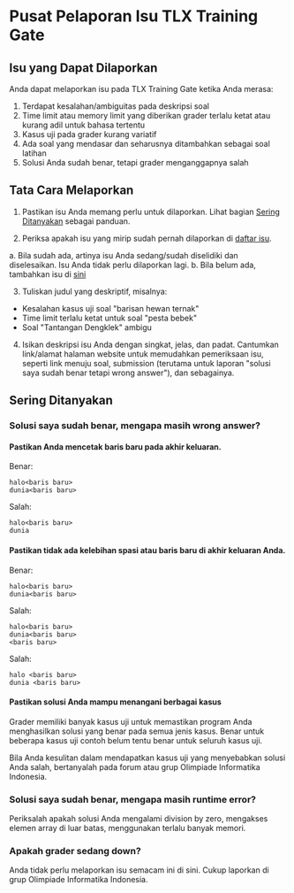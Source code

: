 # Pusat Pelaporan Isu TLX Training Gate

## Isu yang Dapat Dilaporkan

Anda dapat melaporkan isu pada TLX Training Gate ketika Anda merasa:

1. Terdapat kesalahan/ambiguitas pada deskripsi soal
2. Time limit atau memory limit yang diberikan grader terlalu ketat atau kurang adil untuk bahasa tertentu
3. Kasus uji pada grader kurang variatif
4. Ada soal yang mendasar dan seharusnya ditambahkan sebagai soal latihan
5. Solusi Anda sudah benar, tetapi grader menganggapnya salah

## Tata Cara Melaporkan

1. Pastikan isu Anda memang perlu untuk dilaporkan. Lihat bagian [Sering Ditanyakan](#sering-ditanyakan) sebagai panduan.

2. Periksa apakah isu yang mirip sudah pernah dilaporkan di [daftar isu](https://github.com/ia-toki/Training-TLX/issues?utf8=%E2%9C%93&q=is%3Aissue).

  a. Bila sudah ada, artinya isu Anda sedang/sudah diselidiki dan diselesaikan. Isu Anda tidak perlu dilaporkan lagi.
  b. Bila belum ada, tambahkan isu di [sini](https://github.com/ia-toki/Training-TLX/issues)

3. Tuliskan judul yang deskriptif, misalnya:

  * Kesalahan kasus uji soal "barisan hewan ternak"
  * Time limit terlalu ketat untuk soal "pesta bebek"
  * Soal "Tantangan Dengklek" ambigu

4. Isikan deskripsi isu Anda dengan singkat, jelas, dan padat. Cantumkan link/alamat halaman website untuk memudahkan pemeriksaan isu, seperti link menuju soal, submission (terutama untuk laporan "solusi saya sudah benar tetapi wrong answer"), dan sebagainya.

## Sering Ditanyakan

### Solusi saya sudah benar, mengapa masih wrong answer?

#### Pastikan Anda mencetak baris baru pada akhir keluaran.

Benar:
```
halo<baris baru>
dunia<baris baru>
```
Salah:
```
halo<baris baru>
dunia
```
#### Pastikan tidak ada kelebihan spasi atau baris baru di akhir keluaran Anda.
Benar:
```
halo<baris baru>
dunia<baris baru>
```
Salah:
```
halo<baris baru>
dunia<baris baru>
<baris baru>
```
Salah:
```
halo <baris baru>
dunia <baris baru>
```

#### Pastikan solusi Anda mampu menangani berbagai kasus

Grader memiliki banyak kasus uji untuk memastikan program Anda menghasilkan solusi yang benar pada semua jenis kasus. Benar untuk beberapa kasus uji contoh belum tentu benar untuk seluruh kasus uji.

Bila Anda kesulitan dalam mendapatkan kasus uji yang menyebabkan solusi Anda salah, bertanyalah pada forum atau grup Olimpiade Informatika Indonesia.

### Solusi saya sudah benar, mengapa masih runtime error?

Periksalah apakah solusi Anda mengalami division by zero, mengakses elemen array di luar batas, menggunakan terlalu banyak memori.

### Apakah grader sedang down?

Anda tidak perlu melaporkan isu semacam ini di sini. Cukup laporkan di grup Olimpiade Informatika Indonesia.
